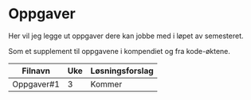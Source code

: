 # Oppgaver
Her vil jeg legge ut oppgaver dere kan jobbe med i løpet av semesteret.

Som et supplement til oppgavene i kompendiet og fra kode-øktene.

| Filnavn    | Uke    | Løsningsforslag   |
|--------------|--------------|--------------|
| Oppgaver#1     | 3     | Kommer    |
